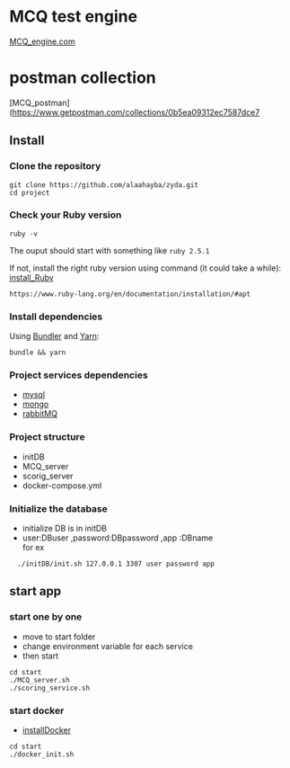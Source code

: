 # MCQ test engine

[MCQ_engine.com](https://github.com/alaahayba/zyda/)

# postman collection
[MCQ_postman](https://www.getpostman.com/collections/0b5ea09312ec7587dce7 
## Install

### Clone the repository

```shell
git clone https://github.com/alaahayba/zyda.git
cd project
```

### Check your Ruby version

```shell
ruby -v
```
The ouput should start with something like `ruby 2.5.1`

If not, install the right ruby version using command (it could take a while):
[install_Ruby](https://www.ruby-lang.org/en/documentation/installation/#apt)

```shell
https://www.ruby-lang.org/en/documentation/installation/#apt
```

### Install dependencies

Using [Bundler](https://github.com/bundler/bundler) and [Yarn](https://github.com/yarnpkg/yarn):

```shell
bundle && yarn
```

### Project services dependencies

 - [mysql](https://www.digitalocean.com/community/tutorials/how-to-install-mysql-on-ubuntu-18-04)
 - [mongo](https://docs.mongodb.com/manual/tutorial/install-mongodb-on-ubuntu/)
 - [rabbitMQ](https://www.rabbitmq.com/download.html)
 
### Project structure
 - initDB
 - MCQ_server
 - scorig_server
 - docker-compose.yml


### Initialize the database
  - initialize DB is in initDB
  - user:DBuser ,password:DBpassword ,app :DBname\
  for ex
 
```shell
  ./initDB/init.sh 127.0.0.1 3307 user password app
```

## start app  
### start one by one
- move to start folder
- change environment variable for each service
- then start

```shell
cd start
./MCQ_server.sh
./scoring_service.sh
```

### start docker
- [installDocker](https://docs.docker.com/engine/install/)
```shell
cd start
./docker_init.sh
```
